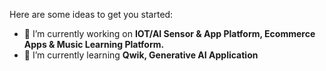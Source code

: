 Here are some ideas to get you started:

- 🔭 I’m currently working on  **IOT/AI Sensor & App Platform, Ecommerce Apps & Music Learning Platform.**
- 🌱 I’m currently learning **Qwik, Generative AI Application**
